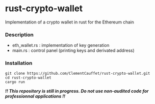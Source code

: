 # rust-crypto-wallet

Implementation of a crypto wallet in rust for the Ethereum chain

### Description

- eth_wallet.rs : implementation of key generation
- main.rs : control panel (printing keys and derivated address)

### Installation

```
git clone https://github.com/ClementCauffet/rust-crypto-wallet.git
cd rust-crypto-wallet
cargo run
```

**_!! This repository is still in progress. Do not use non-audited code for professionnal applications !!_**
